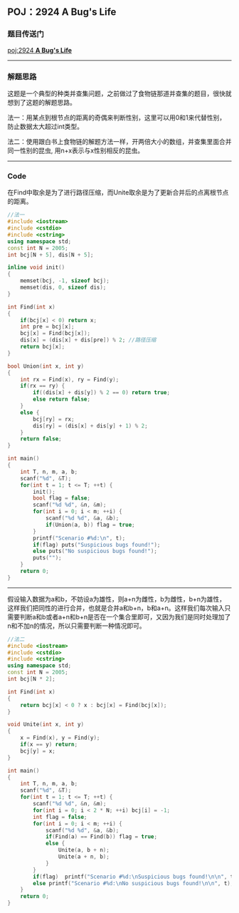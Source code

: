 ## POJ：2924  **A Bug's Life**

### 题目传送门

[poj:2924 **A Bug's Life**](<http://poj.org/problem?id=2492>)

***

### 解题思路

这题是一个典型的种类并查集问题，之前做过了食物链那道并查集的题目，很快就想到了这题的解题思路。

法一：用某点到根节点的距离的奇偶来判断性别，这里可以用0和1来代替性别，防止数据太大超过int类型。

法二：使用跟白书上食物链的解题方法一样，开两倍大小的数组，并查集里面合并同一性别的昆虫, 用n+x表示与x性别相反的昆虫。

***

### Code

在Find中取余是为了进行路径压缩，而Unite取余是为了更新合并后的点离根节点的距离。

```cpp
//法一
#include <iostream>
#include <cstdio>
#include <cstring>
using namespace std;
const int N = 2005;
int bcj[N + 5], dis[N + 5];

inline void init()
{
    memset(bcj, -1, sizeof bcj);
    memset(dis, 0, sizeof dis);
}

int Find(int x)
{
    if(bcj[x] < 0) return x;
    int pre = bcj[x];
    bcj[x] = Find(bcj[x]);
    dis[x] = (dis[x] + dis[pre]) % 2; //路径压缩
    return bcj[x];
}

bool Union(int x, int y)
{
    int rx = Find(x), ry = Find(y);
    if(rx == ry) {
        if((dis[x] + dis[y]) % 2 == 0) return true;
        else return false;
    }
    else {
        bcj[ry] = rx;
        dis[ry] = (dis[x] + dis[y] + 1) % 2;
    }
    return false;
}

int main()
{
    int T, n, m, a, b;
    scanf("%d", &T);
    for(int t = 1; t <= T; ++t) {
        init();
        bool flag = false;
        scanf("%d %d", &n, &m);
        for(int i = 0; i < m; ++i) {
            scanf("%d %d", &a, &b);
            if(Union(a, b)) flag = true;
        }
        printf("Scenario #%d:\n", t);
        if(flag) puts("Suspicious bugs found!");
        else puts("No suspicious bugs found!");
        puts("");
    }
    return 0;    
}


```

***

假设输入数据为a和b，不妨设a为雄性，则a+n为雌性，b为雌性，b+n为雄性，这样我们把同性的进行合并，也就是合并a和b+n，b和a+n。这样我们每次输入只需要判断a和b或者a+n和b+n是否在一个集合里即可，又因为我们是同时处理加了n和不加n的情况，所以只需要判断一种情况即可。

```cpp
//法二
#include <iostream>
#include <cstdio>
#include <cstring>
using namespace std;
const int N = 2005;
int bcj[N * 2];

int Find(int x) 
{
    return bcj[x] < 0 ? x : bcj[x] = Find(bcj[x]);
}

void Unite(int x, int y)
{
    x = Find(x), y = Find(y);
    if(x == y) return;
    bcj[y] = x;
}

int main()
{
    int T, n, m, a, b;
    scanf("%d", &T);
    for(int t = 1; t <= T; ++t) {
        scanf("%d %d", &n, &m);
        for(int i = 0; i < 2 * N; ++i) bcj[i] = -1;
        int flag = false;
        for(int i = 0; i < m; ++i) {
            scanf("%d %d", &a, &b);
            if(Find(a) == Find(b)) flag = true;
            else {
                Unite(a, b + n);
                Unite(a + n, b);
            }
        }
        if(flag)  printf("Scenario #%d:\nSuspicious bugs found!\n\n", t);
        else printf("Scenario #%d:\nNo suspicious bugs found!\n\n", t);
    }
    return 0; 
}
```

